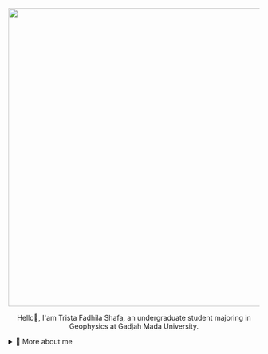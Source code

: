 <div align="center" width="500">
<img src="https://im.ezgif.com/tmp/ezgif-1-00bef4114f.gif" width="600">
</div>
<p align="center">
Hello👋, I'am Trista Fadhila Shafa, an undergraduate student majoring in Geophysics at Gadjah Mada University.

<p>
  <div>
<details>
  <summary>🧑 More about me</summary>
👨‍💻 All of my projects are available at [Linkedin](https://www.linkedin.com/in/trista-fadhila-shafa-a30078268)
  
📫 Reach me out at **tristafadhilashafa0704@mail.ugm.ac.id**
